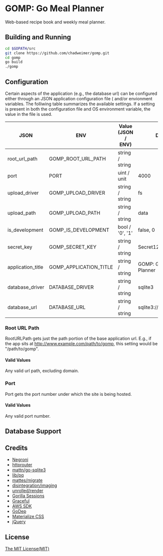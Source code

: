 # GOMP: Go Meal Planner

Web-based recipe book and weekly meal planner.

## Building and Running

```bash
cd $GOPATH/src
git clone https://github.com/chadweimer/gomp.git
cd gomp
go build
./gomp
```

## Configuration

Certain aspects of the application (e.g., the database url) can be configured either through an
JSON application configuration file ( and/or envionment variables. The folliwing table summarizes
the available settings. If a setting is present in both the configuration file and OS environment
variable, the value in the file is used.

| JSON              | ENV                    | Value (JSON / ENV)    | Default                |
|-------------------|------------------------|-----------------------|------------------------|
| root_url_path     | GOMP_ROOT_URL_PATH     | string / string       | <empty>                |
| port              | PORT                   | uint / unit           | 4000                   |
| upload_driver     | GOMP_UPLOAD_DRIVER     | string / string       | fs                     |
| upload_path       | GOMP_UPLOAD_PATH       | string / string       | data                   |
| is_development    | GOMP_IS_DEVELOPMENT    | bool / '0', '1'       | false, 0               |
| secret_key        | GOMP_SECRET_KEY        | string / string       | Secret123              |
| application_title | GOMP_APPLICATION_TITLE | string / string       | GOMP: Go Meal Planner  |
| database_driver   | DATABASE_DRIVER        | string / string       | sqlite3                |
| database_url      | DATABASE_URL           | string / string       | sqlite3://data/gomp.db |

### Root URL Path
RootURLPath gets just the path portion of the base application url.
E.g., if the app sits at http://www.example.com/path/to/gomp,
this setting would be "/path/to/gomp".

#### Valid Values
Any valid url path, excluding domain.

### Port
Port gets the port number under which the site is being hosted.

#### Valid Values
Any valid port number.

## Database Support

## Credits

* [Negroni](https://github.com/urfave/negroni)
* [httprouter](https://github.com/julienschmidt/httprouter)
* [mattn/go-sqlite3](https://github.com/mattn/go-sqlite3)
* [lib/pq](https://github.com/lib/pq)
* [mattes/migrate](https://github.com/mattes/migrate)
* [disintegration/imaging](https://github.com/disintegration/imaging)
* [unrolled/render](https://github.com/unrolled/render)
* [Gorilla Sessions](https://github.com/gorilla/sessions)
* [Graceful](https://github.com/tylerb/graceful)
* [AWS SDK](https://github.com/aws/aws-sdk-go)
* [GoDep](https://github.com/tools/godep)
* [Materialize CSS](http://materializecss.com)
* [jQuery](https://jquery.com)

## License

[The MIT License(MIT)](LICENSE)
